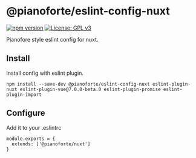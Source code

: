 # @pianoforte/eslint-config-nuxt

[![npm version](https://badge.fury.io/js/%40pianoforte%2Feslint-config-nuxt.svg)](https://badge.fury.io/js/%40pianoforte%2Feslint-config-nuxt)
[![License: GPL v3](https://img.shields.io/badge/License-GPLv3-blue.svg)](https://www.gnu.org/licenses/gpl-3.0)


Pianofore style eslint config for nuxt.

## Install

Install config with eslint plugin.

```
npm install --save-dev @pianoforte/eslint-config-nuxt eslint-plugin-nuxt eslint-plugin-vue@7.0.0-beta.0 eslint-plugin-promise eslint-plugin-import
```

## Configure

Add it to your .eslintrc

```.eslintrc
module.exports = {
  extends: ['@pianoforte/nuxt']
}
```
